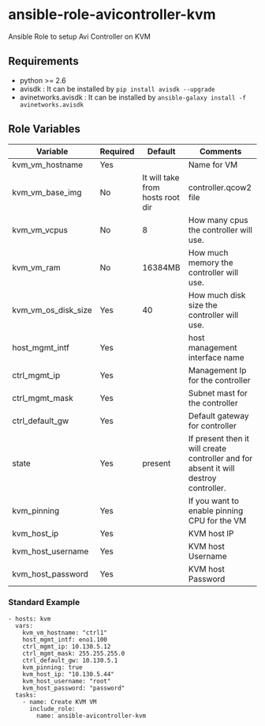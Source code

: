 # ansible-role-avicontroller-kvm
Ansible Role to setup Avi Controller on KVM

Requirements
------------
 - python >= 2.6
 - avisdk : It can be installed by `pip install avisdk --upgrade`
 - avinetworks.avisdk : It can be installed by `ansible-galaxy install -f avinetworks.avisdk` 

Role Variables
--------------

| Variable | Required | Default | Comments |
|----------|----------|---------|----------|
|kvm_vm_hostname|Yes||Name for VM|
|kvm_vm_base_img|No|It will take from hosts root dir|controller.qcow2 file|
|kvm_vm_vcpus|No|8|How many cpus the controller will use.|
|kvm_vm_ram|No|16384MB|How much memory the controller will use.|
|kvm_vm_os_disk_size|Yes|40|How much disk size the controller will use.|
|host_mgmt_intf|Yes||host management interface name|
|ctrl_mgmt_ip|Yes||Management Ip for the controller|
|ctrl_mgmt_mask|Yes||Subnet mast for the controller|
|ctrl_default_gw|Yes||Default gateway for controller|
|state|Yes|present|If present then it will create controller and for absent it will destroy controller.|
|kvm_pinning|Yes||If you want to enable pinning CPU for the VM|
|kvm_host_ip|Yes||KVM host IP|
|kvm_host_username|Yes||KVM host Username|
|kvm_host_password|Yes||KVM host Password|


### Standard Example
```
- hosts: kvm
  vars:
    kvm_vm_hostname: "ctrl1"
    host_mgmt_intf: eno1.100
    ctrl_mgmt_ip: 10.130.5.12
    ctrl_mgmt_mask: 255.255.255.0
    ctrl_default_gw: 10.130.5.1
    kvm_pinning: true
    kvm_host_ip: "10.130.5.44"
    kvm_host_username: "root"
    kvm_host_password: "password"
  tasks:
    - name: Create KVM VM
      include_role:
        name: ansible-avicontroller-kvm
```
